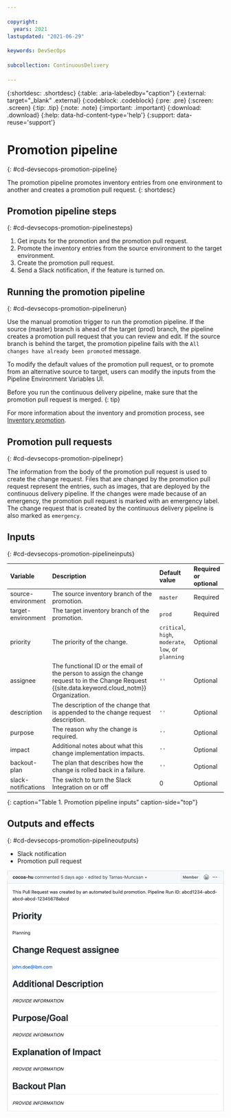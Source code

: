 ```yaml
---

copyright:
  years: 2021
lastupdated: "2021-06-29"

keywords: DevSecOps

subcollection: ContinuousDelivery

---
```


{:shortdesc: .shortdesc}
{:table: .aria-labeledby="caption"}
{:external: target="_blank" .external}
{:codeblock: .codeblock}
{:pre: .pre}
{:screen: .screen}
{:tip: .tip}
{:note: .note}
{:important: .important}
{:download: .download}
{:help: data-hd-content-type='help'}
{:support: data-reuse='support'}

# Promotion pipeline
{: #cd-devsecops-promotion-pipeline}

The promotion pipeline promotes inventory entries from one environment to another and creates a promotion pull request.
{: shortdesc}

## Promotion pipeline steps
{: #cd-devsecops-promotion-pipelinesteps}

1. Get inputs for the promotion and the promotion pull request.
2. Promote the inventory entries from the source environment to the target environment.
3. Create the promotion pull request.
4. Send a Slack notification, if the feature is turned on.

## Running the promotion pipeline
{: #cd-devsecops-promotion-pipelinerun}

Use the manual promotion trigger to run the promotion pipeline. If the source (master) branch is ahead of the target (prod) branch, the pipeline creates a promotion pull request that you can review and edit. If the source branch is behind the target, the promotion pipeline fails with the `All changes have already been promoted` message.

To modify the default values of the promotion pull request, or to promote from an alternative source to target, users can modify the inputs from the Pipeline Environment Variables UI.

Before you run the continuous delivery pipeline, make sure that the promotion pull request is merged.
{: tip}

For more information about the inventory and promotion process, see [Inventory promotion](/docs/ContinuousDelivery?topic=ContinuousDelivery-cd-devsecops-inventory).

## Promotion pull requests
{: #cd-devsecops-promotion-pipelinepr}

The information from the body of the promotion pull request is used to create the change request. Files that are changed by the promotion pull request represent the entries, such as images, that are deployed by the continuous delivery pipeline. If the changes were made because of an emergency, the promotion pull request is marked with an emergency label. The change request that is created by the continuous delivery pipeline is also marked as `emergency`.
    
## Inputs
{: #cd-devsecops-promotion-pipelineinputs}

|Variable |Description	|Default value |Required or optional |
|:----------|:------------------------------|:------------------|:----------|
|source-environment 		|The source inventory branch of the promotion.		|`master`		|Required		|
|target-environment		|The target inventory branch of the promotion.		|`prod`			|Required		|
|priority		|The priority of the change. 		|`critical`, `high`, `moderate`, `low`, or `planning`		|Optional		|
|assignee		|The functional ID or the email of the person to assign the change request to in the Change Request {{site.data.keyword.cloud_notm}} Organization.		|`''`		|Optional		|
|description 		|The description of the change that is appended to the change request description.   	|`''`		|Optional		|
|purpose 		|The reason why the change is required. 		|`''`		|Optional		|
|impact 		|Additional notes about what this change implementation impacts.   	|`''`		|Optional		|
|backout-plan		|The plan that describes how the change is rolled back in a failure. 		|`''`		|Optional		|
|slack-notifications		|The switch to turn the Slack Integration on or off  	|0		|Optional		|
{: caption="Table 1. Promotion pipeline inputs" caption-side="top"}

## Outputs and effects
{: #cd-devsecops-promotion-pipelineoutputs}

* Slack notification
* Promotion pull request

 ![Promotion pull request](images/promotion-pull-request.png)
